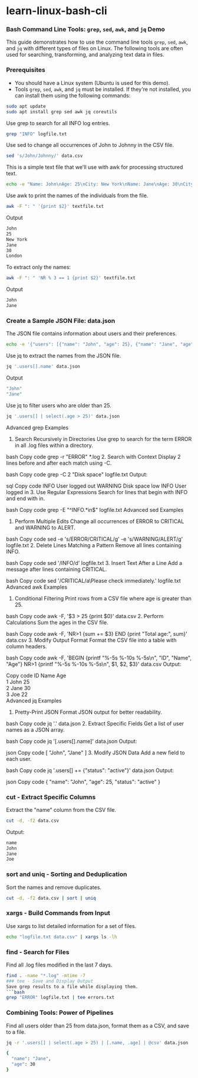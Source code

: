 # learn-linux-bash-cli
### Bash Command Line Tools: `grep`, `sed`, `awk`, and `jq` Demo

This guide demonstrates how to use the command line tools `grep`, `sed`, `awk`, and `jq` with different types of files on Linux. The following tools are often used for searching, transforming, and analyzing text data in files.

### Prerequisites
- You should have a Linux system (Ubuntu is used for this demo).
- Tools `grep`, `sed`, `awk`, and `jq` must be installed. If they're not installed, you can install them using the following commands:
```bash
sudo apt update
sudo apt install grep sed awk jq coreutils
```
Use grep to search for all INFO log entries.
```bash
grep "INFO" logfile.txt
```
Use sed to change all occurrences of John to Johnny in the CSV file.
```bash
sed 's/John/Johnny/' data.csv
```
This is a simple text file that we'll use with awk for processing structured text.
```bash
echo -e "Name: John\nAge: 25\nCity: New York\nName: Jane\nAge: 30\nCity: London" > textfile.txt
```
Use awk to print the names of the individuals from the file.
```bash
awk -F ": " '{print $2}' textfile.txt
```
Output
```bash
John
25
New York
Jane
30
London
```
To extract only the names:
```bash
awk -F ": " 'NR % 3 == 1 {print $2}' textfile.txt
```
Output
```bash
John
Jane
```
### Create a Sample JSON File: data.json
The JSON file contains information about users and their preferences.
```bash
echo -e '{"users": [{"name": "John", "age": 25}, {"name": "Jane", "age": 30}]}'> data.json
```
Use jq to extract the names from the JSON file.
```bash
jq '.users[].name' data.json
```
Output
```bash
"John"
"Jane"
```
Use jq to filter users who are older than 25.
```bash
jq '.users[] | select(.age > 25)' data.json
```
Advanced grep Examples
1. Search Recursively in Directories
Use grep to search for the term ERROR in all .log files within a directory.

bash
Copy code
grep -r "ERROR" *.log
2. Search with Context
Display 2 lines before and after each match using -C.

bash
Copy code
grep -C 2 "Disk space" logfile.txt
Output:

sql
Copy code
INFO User logged out
WARNING Disk space low
INFO User logged in
3. Use Regular Expressions
Search for lines that begin with INFO and end with in.

bash
Copy code
grep -E "^INFO.*in$" logfile.txt
Advanced sed Examples
1. Perform Multiple Edits
Change all occurrences of ERROR to CRITICAL and WARNING to ALERT.

bash
Copy code
sed -e 's/ERROR/CRITICAL/g' -e 's/WARNING/ALERT/g' logfile.txt
2. Delete Lines Matching a Pattern
Remove all lines containing INFO.

bash
Copy code
sed '/INFO/d' logfile.txt
3. Insert Text After a Line
Add a message after lines containing CRITICAL.

bash
Copy code
sed '/CRITICAL/a\Please check immediately.' logfile.txt
Advanced awk Examples
1. Conditional Filtering
Print rows from a CSV file where age is greater than 25.

bash
Copy code
awk -F, '$3 > 25 {print $0}' data.csv
2. Perform Calculations
Sum the ages in the CSV file.

bash
Copy code
awk -F, 'NR>1 {sum += $3} END {print "Total age:", sum}' data.csv
3. Modify Output Format
Format the CSV file into a table with column headers.

bash
Copy code
awk -F, 'BEGIN {printf "%-5s %-10s %-5s\n", "ID", "Name", "Age"} 
         NR>1 {printf "%-5s %-10s %-5s\n", $1, $2, $3}' data.csv
Output:

Copy code
ID    Name       Age  
1     John       25   
2     Jane       30   
3     Joe        22   
Advanced jq Examples
1. Pretty-Print JSON
Format JSON output for better readability.

bash
Copy code
jq '.' data.json
2. Extract Specific Fields
Get a list of user names as a JSON array.

bash
Copy code
jq '[.users[].name]' data.json
Output:

json
Copy code
[
  "John",
  "Jane"
]
3. Modify JSON Data
Add a new field to each user.

bash
Copy code
jq '.users[] += {"status": "active"}' data.json
Output:

json
Copy code
{
  "name": "John",
  "age": 25,
  "status": "active"
}
### cut - Extract Specific Columns
Extract the "name" column from the CSV file.
```bash
cut -d, -f2 data.csv
```
Output:
```bash
name
John
Jane
Joe
```
### sort and uniq - Sorting and Deduplication
Sort the names and remove duplicates.
```bash
cut -d, -f2 data.csv | sort | uniq
```
### xargs - Build Commands from Input
Use xargs to list detailed information for a set of files.
```bash
echo "logfile.txt data.csv" | xargs ls -lh
```
### find - Search for Files
Find all .log files modified in the last 7 days.
```bash
find . -name "*.log" -mtime -7
### tee - Save and Display Output
Save grep results to a file while displaying them.
```bash
grep "ERROR" logfile.txt | tee errors.txt
```
### Combining Tools: Power of Pipelines
Find all users older than 25 from data.json, format them as a CSV, and save to a file.
```bash
jq -r '.users[] | select(.age > 25) | [.name, .age] | @csv' data.json | tee filtered_user
```
```bash
{
  "name": "Jane",
  "age": 30
}
```
